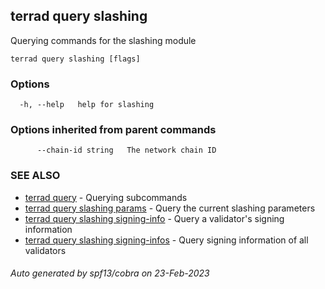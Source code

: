 ## terrad query slashing

Querying commands for the slashing module

```
terrad query slashing [flags]
```

### Options

```
  -h, --help   help for slashing
```

### Options inherited from parent commands

```
      --chain-id string   The network chain ID
```

### SEE ALSO

* [terrad query](terrad_query.md)	 - Querying subcommands
* [terrad query slashing params](terrad_query_slashing_params.md)	 - Query the current slashing parameters
* [terrad query slashing signing-info](terrad_query_slashing_signing-info.md)	 - Query a validator's signing information
* [terrad query slashing signing-infos](terrad_query_slashing_signing-infos.md)	 - Query signing information of all validators

###### Auto generated by spf13/cobra on 23-Feb-2023
